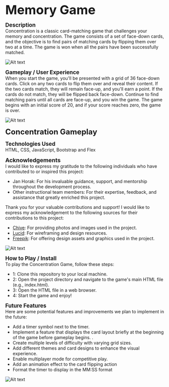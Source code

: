 <span style="font-size: 40px; : center">**Memory Game** </span>

<span style="font-size: 17px;">**Description**</span>  
Concentration is a classic card-matching game that challenges your memory and concentration. The game consists of a set of face-down cards, and the objective is to find pairs of matching cards by flipping them over two at a time. The game is won when all the pairs have been successfully matched.

![Alt text](./images/image.png)

<span style="font-size: 17px;">**Gameplay / User Experience** </span>  
 When you start the game, you'll be presented with a grid of 36 face-down cards.
Click on any two cards to flip them over and reveal their content.
If the two cards match, they will remain face-up, and you'll earn a point.
If the cards do not match, they will be flipped back face-down.
Continue to find matching pairs until all cards are face-up, and you win the game. The game begins with an initial score of 20, and if your score reaches zero, the game is over.

![Alt text](./images/image-1.png)

<span style="font-size: 24px;">**Concentration Gameplay** </span>

<span style="font-size: 17px;">**Technologies Used** </span>  
HTML, CSS, JavaScript, Bootstrap and Flex

<span style="font-size: 18px;">**Acknowledgements** </span>  
I would like to express my gratitude to the following individuals who have contributed to or inspired this project:

- Jan Horak: For his invaluable guidance, support, and mentorship throughout the development process.
- Other instructional team members: For their expertise, feedback, and assistance that greatly enriched this project.

Thank you for your valuable contributions and support!
I would like to express my acknowledgement to the following sources for their contributions to this project:

- [Chive](https://www.example.com/chive): For providing photos and images used in the project.
- [Lucid](https://www.example.com/lucid): For wireframing and design resources.
- [Freepik](https://www.example.com/freepik): For offering design assets and graphics used in the project.

![Alt text](./images/image-4.png)

<span style="font-size: 17px;">**How to Play / Install** </span>  
To play the Concentration Game, follow these steps:

- 1: Clone this repository to your local machine.
- 2: Open the project directory and navigate to the game's main HTML file (e.g., index.html).
- 3: Open the HTML file in a web browser.
- 4: Start the game and enjoy!

<span style="font-size: 17px;">**Future Features** </span>  
Here are some potential features and improvements we plan to implement in the future:

- Add a timer symbol next to the timer.
- Implement a feature that displays the card layout briefly at the beginning of the game before gameplay begins. .
- Create multiple levels of difficulty with varying grid sizes.
- Add different themes and card designs to enhance the visual experience.
- Enable multiplayer mode for competitive play.
- Add an animation effect to the card flipping action
- Format the timer to display in the MM:SS format

![Alt text](./images/image-5.png)
